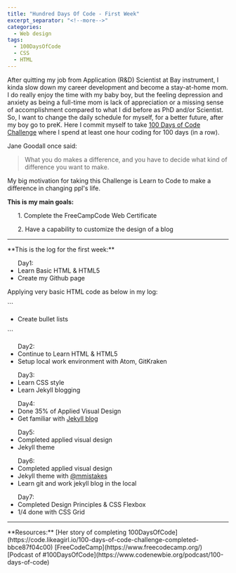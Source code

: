 ```yaml
---
title: "Hundred Days Of Code - First Week"
excerpt_separator: "<!--more-->"
categories:
  - Web design
tags:
  - 100DaysOfCode
  - CSS
  - HTML
---
```



After quitting my job from Application (R&D) Scientist at Bay instrument, I kinda slow down my career development and become a stay-at-home mom. I do really enjoy the time with my baby boy, but the feeling depression and anxiety as being a full-time mom is lack of appreciation or a missing sense of accomplishment compared to what I did before as PhD and/or Scientist. So, I want to change the daily schedule for myself, for a better future, after my boy go to preK. Here I commit myself to take [100 Days of Code Challenge](https://https://www.100daysofcode.com/) where I spend at least one hour coding for 100 days (in a row).

Jane Goodall once said:
> What you do makes a difference, and you have to decide
> what kind of difference you want to make.

My big motivation for taking this Challenge is Learn to Code to make a difference in changing ppl's life. 

**This is my main goals:**
<ul>1. Complete the FreeCampCode Web Certificate</ul>
<ul>2. Have a capability to customize the design of a blog</ul>
<hr>
**This is the log for the first week:**
<ul>Day1:
    <li> Learn Basic HTML & HTML5 </li>
    <li> Create my Github page</li>
</ul>
<p>Applying very basic HTML code as below in my log:</p>
```
<ul>
  <li>Create bullet lists</li>
</ul>
```
<ul>Day2:
    <li>Continue to Learn HTML & HTML5</li>
    <li>Setup local work environment with Atom, GitKraken</li>
</ul>

<ul>Day3:
  <li>Learn CSS style</li>
  <li>Learn Jekyll blogging</li>
</ul>

<ul>Day4:
  <li>Done 35% of Applied Visual Design </li>
  <li>Get familiar with <a href="https://jekyllrb.com/docs/step-by-step/08-blogging/" alt="">Jekyll blog</a></li>
</ul>

<ul>Day5:
  <li>Completed applied visual design</li>
  <li>Jekyll theme</li>
</ul>

<ul>Day6:
  <li>Completed applied visual design</li>
  <li>Jekyll theme with <a href="https://mmistakes.github.io/minimal-mistakes/" alt="mmistakes">@mmistakes</a></li>
  <li>Learn git and work jekyll blog in the local</li>
</ul>

<ul>Day7:
  <li>Completed Design Principles & CSS Flexbox</li>
  <li>1/4 done with CSS Grid </li>
</ul>
<hr>
**Resources:**
[Her story of completing 100DaysOfCode](https://code.likeagirl.io/100-days-of-code-challenge-completed-bbce87f04c00)
[FreeCodeCamp](https://www.freecodecamp.org/) [Podcast of #100DaysOfCode](https://www.codenewbie.org/podcast/100-days-of-code)
